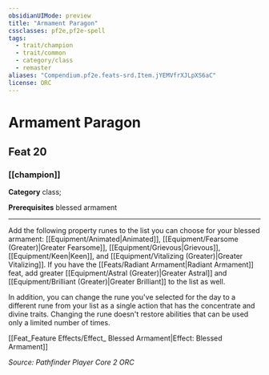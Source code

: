 ```yaml
---
obsidianUIMode: preview
title: "Armament Paragon"
cssclasses: pf2e,pf2e-spell
tags:
  - trait/champion
  - trait/common
  - category/class
  - remaster
aliases: "Compendium.pf2e.feats-srd.Item.jYEMVfrXJLpXS6aC"
license: ORC
---
```

# Armament Paragon
## Feat 20
### [[champion]]

**Category** class; 



**Prerequisites** blessed armament
* * *
Add the following property runes to the list you can choose for your blessed armament: [[Equipment/Animated|Animated]], [[Equipment/Fearsome (Greater)|Greater Fearsome]], [[Equipment/Grievous|Grievous]], [[Equipment/Keen|Keen]], and [[Equipment/Vitalizing (Greater)|Greater Vitalizing]]. If you have the [[Feats/Radiant Armament|Radiant Armament]] feat, add greater [[Equipment/Astral (Greater)|Greater Astral]] and [[Equipment/Brilliant (Greater)|Greater Brilliant]] to the list as well.

In addition, you can change the rune you've selected for the day to a different rune from your list as a single action that has the concentrate and divine traits. Changing the rune doesn't restore abilities that can be used only a limited number of times.

[[Feat_Feature Effects/Effect_ Blessed Armament|Effect: Blessed Armament]]

*Source: Pathfinder Player Core 2*
*ORC*